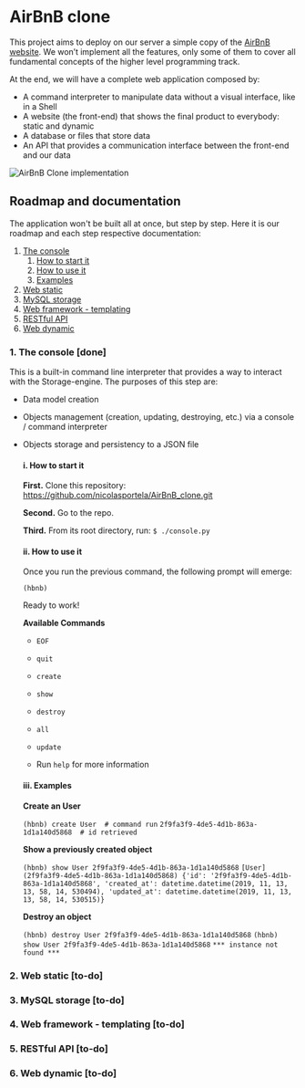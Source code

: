 # AirBnB clone
This project aims to deploy on our server a simple copy of the [AirBnB website](https://airbnb.com). We won’t implement all the features, only some of them to cover all fundamental concepts of the higher level programming track.

At the end, we will have a complete web application composed by:

* A command interpreter to manipulate data without a visual interface, like in a Shell
* A website (the front-end) that shows the final product to everybody: static and dynamic
* A database or files that store data
* An API that provides a communication interface between the front-end and our data

![AirBnB Clone implementation](https://lh3.googleusercontent.com/pw/ACtC-3eYaqg89XL26Y_DFvTLt4MW-w3C7u1gw9aK8c0lhiC3RYHVdLguOuWW7LZdXu5h0117WqFc9OYEYpAQOnyj6ldRz8EXusQW9_QS5IgmbBnEafXvaXsQVIQleFWUxl31_nOfc68hip5XvQjKooJzWgY=w960-h512-no?authuser=1)

## Roadmap and documentation
The application won't be built all at once, but step by step. Here it is our roadmap and each step respective documentation:

1. [The console](#1)
   1. [How to start it](#11)
   2. [How to use it](#12)
   3. [Examples](#13)
2. [Web static](#2)
3. [MySQL storage](#3)
4. [Web framework - templating](#4)
5. [RESTful API](#5)
6. [Web dynamic](#6)

### 1. The console [done] <a name="1"></a>
This is a built-in command line interpreter that provides a way to interact with the Storage-engine. The purposes of this step are:
* Data model creation
* Objects management (creation, updating, destroying, etc.) via a console / command interpreter
* Objects storage and persistency to a JSON file

    #### i. How to start it <a name="11"></a>
    **First.** Clone this repository: <https://github.com/nicolasportela/AirBnB_clone.git>

    **Second.** Go to the repo. 

    **Third.** From its root directory, run:
    `$ ./console.py`

    #### ii. How to use it <a name="12"></a>

    Once you run the previous command, the following prompt will emerge:
    
    `(hbnb) ` 
    
    Ready to work!

    **Available Commands**
    * `EOF`

    * `quit`

    * `create`

    * `show`

    * `destroy`

    * `all`

    * `update`

    * Run `help` for more information

    #### iii. Examples <a name="13"></a>

    **Create an User**

    `(hbnb) create User  # command run`
    `2f9fa3f9-4de5-4d1b-863a-1d1a140d5868  # id retrieved`

    **Show a previously created object**

    `(hbnb) show User 2f9fa3f9-4de5-4d1b-863a-1d1a140d5868`
    `[User] (2f9fa3f9-4de5-4d1b-863a-1d1a140d5868) {'id': '2f9fa3f9-4de5-4d1b-863a-1d1a140d5868', 'created_at': datetime.datetime(2019, 11, 13, 13, 58, 14, 530494), 'updated_at': datetime.datetime(2019, 11, 13, 13, 58, 14, 530515)}`

    **Destroy an object**

    `(hbnb) destroy User 2f9fa3f9-4de5-4d1b-863a-1d1a140d5868`
    `(hbnb) show User 2f9fa3f9-4de5-4d1b-863a-1d1a140d5868`
    `*** instance not found ***`

### 2. Web static [to-do] <a name="2"></a>

### 3. MySQL storage [to-do] <a name="3"></a>

### 4. Web framework - templating [to-do] <a name="4"></a>

### 5. RESTful API [to-do] <a name="5"></a>

### 6. Web dynamic [to-do] <a name="6"></a>
